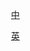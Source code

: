 

　　[中](https://blog.csdn.net/a591193965/article/details/51155965)
  
　　[英](https://mike632t.wordpress.com/2014/02/10/resizing-partitions/)

